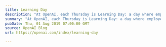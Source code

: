 ```yaml
---
title: Learning Day
description: "At OpenAI, each Thursday is Learning Day: a day where employees have the option to self-study technical skills that will make them better at their job but which aren’t being learned from daily work."
summary: "At OpenAI, each Thursday is Learning Day: a day where employees have the option to self-study technical skills that will make them better at their job but which aren’t being learned from daily work."
pubDate: Thu, 01 Aug 2019 07:00:00 GMT
source: OpenAI Blog
url: https://openai.com/index/learning-day

---
```


